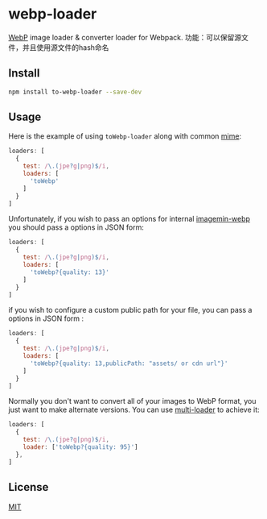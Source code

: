 # webp-loader

[WebP](https://developers.google.com/speed/webp/) image loader & converter loader for Webpack.
功能：可以保留源文件，并且使用源文件的hash命名

## Install

```sh
npm install to-webp-loader --save-dev
```

## Usage

Here is the example of using `toWebp-loader` along with common [mime](https://github.com/broofa/node-mime):

```javascript
loaders: [
  {
    test: /\.(jpe?g|png)$/i,
    loaders: [
      'toWebp'
    ]
  }
]
```
Unfortunately, if you wish to pass an options for internal [imagemin-webp](https://github.com/imagemin/imagemin-webp) you should pass a options in JSON form:


```javascript
loaders: [
  {
    test: /\.(jpe?g|png)$/i,
    loaders: [
      'toWebp?{quality: 13}'
    ]
  }
]

```
if you wish to configure a custom public path for your file, you can pass a options in JSON form :

```javascript
loaders: [
  {
    test: /\.(jpe?g|png)$/i,
    loaders: [
      'toWebp?{quality: 13,publicPath: "assets/ or cdn url"}'
    ]
  }
]
```

Normally you don't want to convert all of your images to WebP format, you just want to make alternate versions. You can use [multi-loader](https://github.com/webpack/multi-loader) to achieve it:

```javascript
loaders: [
  {
    test: /\.(jpe?g|png)$/i,
    loader: ['toWebp?{quality: 95}']
  },
]
```

## License

[MIT](http://opensource.org/licenses/MIT)
